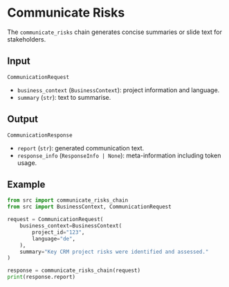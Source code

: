 # Communicate Risks

The `communicate_risks` chain generates concise summaries or slide text for stakeholders.

## Input

`CommunicationRequest`
- `business_context` (`BusinessContext`): project information and language.
- `summary` (`str`): text to summarise.

## Output

`CommunicationResponse`
- `report` (`str`): generated communication text.
- `response_info` (`ResponseInfo | None`): meta-information including token usage.

## Example

```python
from src import communicate_risks_chain
from src import BusinessContext, CommunicationRequest

request = CommunicationRequest(
    business_context=BusinessContext(
        project_id="123",
        language="de",
    ),
    summary="Key CRM project risks were identified and assessed."
)

response = communicate_risks_chain(request)
print(response.report)
```
